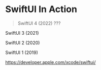 # SwiftUI In Action



> SwiftUI 4 (2022) ???

SwiftUI 3 (2021)

SwiftUI 2 (2020)

SwiftUI 1 (2019)



https://developer.apple.com/xcode/swiftui/
